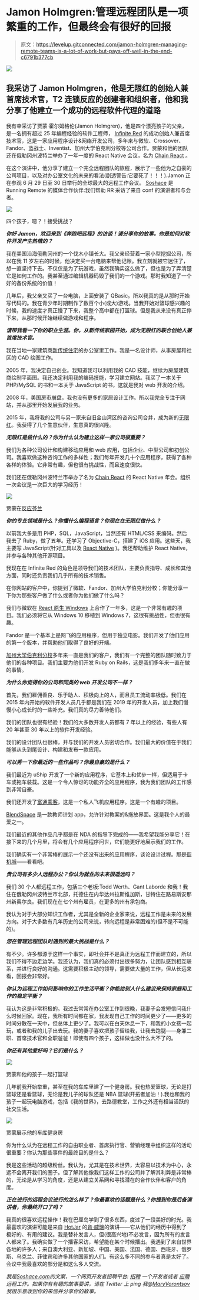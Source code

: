 # Jamon Holmgren:管理远程团队是一项繁重的工作，但最终会有很好的回报

> 原文：<https://levelup.gitconnected.com/jamon-holmgren-managing-remote-teams-is-a-lot-of-work-but-pays-off-well-in-the-end-c6791b377cb>

![](img/e6d2102dc3324f57c869657f4a353dd1.png)

## 我采访了 Jamon Holmgren，他是无限红的创始人兼首席技术官，T2 连锁反应的创建者和组织者，他和我分享了他建立一个成功的远程软件代理的道路

我有幸采访了贾蒙·霍尔姆格伦(Jamon Holmgren)，他是四个漂亮孩子的父亲，是一名拥有超过 25 年编程经验的软件工程师， [Infinite Red](https://infinite.red/) 的成功创始人兼首席技术官，这是一家应用程序设计&网络开发公司，多年来与微软、Crossover、Fandor、蓝战士、Inventist、加州大学伯克利分校等公司合作。贾蒙和他的团队还在俄勒冈州波特兰举办了一年一度的 React Native 会议，名为 [Chain React](https://infinite.red/ChainReactConf) 。

在这个演讲中，他分享了建立一个完全远程团队的旅程，展示了一些他为之自豪的公司项目，以及对办公室文化的未来的看法(剧透警告:它要死了！！！).Jamon 正在参观 6 月 29 日至 30 日举行的全球最大的远程工作会议。 [Soshace](http://soshace.com) 是 Running Remote 的媒体合作伙伴:我们帮助 RR 采访了来自 conf 的演讲者和与会者。

![](img/8f374095ec3fa6bf631155007c6e246c.png)

四个孩子，嗯？！接受挑战？

***你好 Jamon，欢迎来到《奔跑吧远程》的访谈！请分享你的故事。你是如何对软件开发产生热情的？***

我在美国沿海俄勒冈州的一个伐木小镇长大。我父亲经营着一家小型挖掘公司，所以在我 11 岁左右的时候，他决定买一台电脑来帮他记账。我立刻就被它迷住了，想一直坚持下去。不仅仅是为了玩游戏，虽然我确实这么做了，但也是为了弄清楚它是如何工作的。我甚至通过编辑机器码毁了我们的一个游戏。那时我知道了一个好的备份系统的价值！

几年后，我父亲又买了一台电脑，上面安装了 QBasic。所以我真的是从那时开始写代码的。我在青少年时期制作了数百个小(或大)游戏。当我开始对篮球感兴趣的时候，我的速度才真正慢了下来，我整个高中都在打篮球。但是我从来没有真正停下来，从那时候开始继续做游戏和程序。

***请带我看一下你的职业生涯。你，从新传统家园开始，成为无限红的联合创始人兼首席技术官。***

我在当地一家建筑商[新传统住宅](https://www.newtraditionhomes.com)的办公室里工作。我是一名设计师，从事房屋和社区的 CAD 绘图工作。

2005 年，我决定自己创业。我知道我可以利用我的 CAD 技能，继续为房屋建筑商绘制平面图。我还决定利用我的编码技能，学习建立网站。我买了一本关于 PHP/MySQL 的书和一本关于 JavaScript 的书，这就是我对 web 开发的介绍。

2008 年，美国房市崩盘，我也没有更多的家居设计工作。所以我完全专注于网站，并从那里开始发展我的业务。

2015 年，我将我的公司与另一家来自旧金山湾区的咨询公司合并，成为新的[无限红](https://infinite.red)。我获得了几个生意伙伴，生意真的很兴隆。

***无限红是做什么的？你为什么认为建立这样一家公司很重要？***

我们为各种公司设计和构建移动应用和 web 应用，包括企业、中型公司和初创公司。我喜欢做这种咨询工作的多样性；我们每年开发几十个应用程序，获得了各种各样的体验。它非常有趣，但也很有挑战性，而且速度很快。

我们还在俄勒冈州波特兰市举办了名为 [Chain React](https://infinite.red/ChainReactConf) 的 React Native 年会。组织一次会议是一次巨大的学习经历！

![](img/307df8b4867a19bfdbb298ef7b0b4c9c.png)

贾蒙在[反应芬兰](https://react-finland.fi/)

***你的专业领域是什么？你懂什么编程语言？你现在在无限红做什么？***

以前我大多是用 PHP，SQL，JavaScript，当然还有 HTML/CSS 来编码。然后我去了 Ruby，做了五年。还学习了 Objective-C，搭建了 iOS 应用。这些天，我主要写 JavaScript(针对工具以及 [React Native](https://facebook.github.io/react-native/) )。我还帮助维护 React Native，并参与各种其他开源项目。

我现在在 Infinite Red 的角色是领导我们的技术团队，主要负责指导、成长和其他方面，同时还负责我们几乎所有的技术销售。

在你网站的客户中，你提到了微软、Fandor、加州大学伯克利分校；你能分享一下你为那些客户做了什么或者你为他们做了什么吗？

我们与微软在 [React 原生 Windows](https://github.com/microsoft/react-native-windows) 上合作了一年多，这是一个非常有趣的项目。我们必须将它从 Windows 10 移植到 Windows 7，这很有挑战性，但也很有趣。

Fandor 是一个基本上是网飞的应用程序，但用于独立电影。我们开发了他们应用的第一个版本，并帮助他们取得了良好的开端。

[加州大学伯克利分校](https://www.berkeley.edu/)多年来一直是我们的客户，我们有一个完整的团队随时致力于他们的各种项目。我们主要为他们开发 Ruby on Rails，这是我们多年来一直在做的事情。

***为什么你觉得你的公司和同类的 web 开发公司不一样？***

首先，我们雇佣善良、乐于助人、积极向上的人，而且员工流动率极低。我们在 2015 年内开始的软件开发人员几乎都是我们在 2019 年的开发人员，加上我们慢慢小心成长时的一些补充。我们真的尽力善待他们。

我们的团队也很有经验！我们的大多数开发人员都有 7 年以上的经验，有些人有 20 年甚至 30 年以上的软件开发经验。

我们的设计团队也很棒，并与我们的开发人员密切合作。我们最大的价值在于我们能够从头到尾设计、构建和发布一款应用。

***可以秀一下你最近的一些作品吗？你最自豪的是什么？***

我们最近为 uShip 开发了一个新的应用程序，它基本上和优步一样，但适用于卡车或拖车装载。这是一个令人惊讶的功能齐全的应用程序，我为我们团队的工作感到非常自豪。

我们还开发了[富通乘客](https://infinite.red/work/fortis-riders)，这是一个私人飞机应用程序。这是一个有趣的项目。

[BlendSpace](https://infinite.red/work/blendspace) 是一款教师计划 app，允许针对教案的&拖放界面。这是我个人的最爱之一。

我们最近的其他作品几乎都是在 NDA 的指导下完成的——我希望我能分享它！在接下来的几个月里，将会有几个应用程序问世，它们能更好地展示我们的工作。

我们确实有一个非常棒的展示一个还没有出来的应用程序，谈论设计过程。那是[街机城](https://infinite.red/work/arcade-city)——看看吧。

***贵公司有多少人远程办公？你认为就业的未来很遥远吗？***

我们 30 个人都远程工作，包括三个老板:Todd Werth、Gant Laborde 和我！我住在俄勒冈州波特兰市北部，托德住在内华达州拉斯维加斯，甘特住在路易斯安那州新奥尔良。我们现在在七个州有雇员，在更多的州有承包商。

我认为对于大部分知识工作者，尤其是全新的企业家来说，远程工作是未来的发展方向。对于大多数有几年历史的公司来说，转向远程是非常困难的(但不是不可能的)。

***您在管理远程团队时遇到的最大挑战是什么？***

有不少。许多都源于这样一个事实，即社会并不是真正为远程工作而建立的，所以我们不得不边走边学。我还认为，我们真的必须付出很多努力，让团队感到相互联系，并进行良好的沟通。这需要积极主动的领导，需要做大量的工作，但从长远来看，回报会非常好。

***你认为远程工作如何影响你的工作生活平衡？你能给别人什么建议来保持家庭和工作的稳定平衡？***

我认为这是非常积极的。我过去常常在办公室工作到很晚，我妻子会发短信问我什么时候回家。现在，我所有时间都在家，我发现自己工作的时间更少了——更多的时间分散在一天中，但总体上更少了。我可以在白天休息一下，和我的小女孩一起玩，或者和我的儿子出去玩。我的妻子喜欢把孩子留给我，让我去跑腿——身兼二职、首席技术官和全职爸爸！即使有四个孩子，这样做也没什么大不了的。

***你还有其他爱好吗？它们是什么？***

![](img/254d59ef03a9b7027114c220b1e70202.png)

贾蒙和他的孩子一起打篮球

几年前我开始举重，甚至在我的车库里建了一个健身房。我也热爱篮球，无论是打篮球还是看篮球，无论是我儿子的球队还是 NBA 篮球(开拓者加油！).我也和我的孩子一起玩电脑游戏，包括《我的世界》，去路德教堂，工作之外还有相当活跃的社交生活。

![](img/d482a9a27ee1b0e0cb908b5a5dd0755d.png)

贾蒙展示他的车库健身房

你为什么认为在远程工作的自由职业者、首席执行官、营销经理中组织这样的活动很重要？你认为那些事件的最终目的是什么？

我是这些活动的超级粉丝。我认为，尤其是在技术世界，太容易以技术为中心，永远不会离开我们的圈子。但了解其他像我们这样工作的公司并了解其利弊是非常棒的，无论是从学习的角度，还是从建立关系网和寻找潜在的合作伙伴和客户的角度。

***正在进行的远程会议进行的怎么样了？你最喜欢的话题是什么？你提到你是后备演讲者，你最终开口了吗？***

我真的很喜欢远程操作！我在巴厘岛学到了很多东西，度过了一段美好的时光。我最喜欢的演讲可能是来自 [HotJar](https://www.hotjar.com/) 的[肯·威瑞](https://twitter.com/kenweary)的演讲——它从他们的经历中得到了极好的、有用的建议。我是替补发言人，但(很高兴地)不必发言，因为所有的发言人都来了。我确实做了一个播客采访，希望能在某个时候播出。我遇到了来自世界各地的许多人；来自澳大利亚、新加坡、中国、美国、法国、德国、西班牙、俄罗斯、乌克兰、菲律宾和许多其他国家的人们。有这么多不同的参与者真是太好了。会议中我最喜欢的部分是和这么多人交流。

*我是*[*Soshace.com*](http://Soshace.com)*的文案，一个网页开发者招聘平台:* [*招聘*](https://soshace.com/for-clients) *一个开发者或者* [*应聘*](https://soshace.com/for-developers) *远程工作。如果你有有趣的故事要讲，请在 Twitter 上 ping 我@*[*MaryVorontsov*](https://twitter.com/MaryVorontsov)*我很乐意收到你的来信并分享你的故事。*